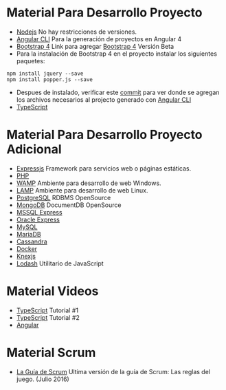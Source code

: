 # **Material Para Desarrollo Proyecto**
* [Nodejs](https://nodejs.org/es/) No hay restricciones de versiones.
* [Angular CLI](https://cli.angular.io/) Para la generación de proyectos en Angular 4
* [Bootstrap 4](https://stackoverflow.com/questions/37649164/how-to-add-bootstrap-to-an-angular-cli-project) Link para agregar [Bootstrap 4](https://getbootstrap.com/) Versión Beta
* Para la instalación de Bootstrap 4 en el proyecto instalar los siguientes paquetes:
```npm
npm install jquery --save
npm install popper.js --save
```
  * Despues de instalado, verificar este [commit](https://github.com/jsolisu/scrum-a4b4/commit/a2f525fdd7ed531f6ec08fb13b0cba8f3c48a2a4) para ver donde se agregan los archivos necesarios al projecto generado con [Angular CLI](https://cli.angular.io/)
* [TypeScript](https://www.typescriptlang.org/)

# **Material Para Desarrollo Proyecto Adicional**
* [Expressjs](https://expressjs.com/) Framework para servicios web o páginas estáticas.
* [PHP](http://php.net/)
* [WAMP](http://www.wampserver.com/en/) Ambiente para desarrollo de web Windows.
* [LAMP](https://www.linux.com/learn/easy-lamp-server-installation) Ambiente para desarrollo de web Linux.
* [PostgreSQL](https://www.postgresql.org/) RDBMS OpenSource
* [MongoDB](https://www.mongodb.com/) DocumentDB OpenSource
* [MSSQL Express](https://www.microsoft.com/en-us/sql-server/sql-server-editions-express)
* [Oracle Express](http://www.oracle.com/technetwork/database/database-technologies/express-edition/overview/index.html)
* [MySQL](https://www.mysql.com/)
* [MariaDB](https://mariadb.org/)
* [Cassandra](http://cassandra.apache.org/)
* [Docker](https://www.docker.com/)
* [Knexjs](http://knexjs.org/)
* [Lodash](https://lodash.com/) Utilitario de JavaScript

# **Material Videos**
* [TypeScript](https://www.youtube.com/playlist?list=PLBdkl5-ytBTw28OJMumO-iUxYnShbhqwO) Tutorial #1
* [TypeScript](https://www.youtube.com/playlist?list=PLCKuOXG0bPi2J-C0WPRZdHTG6pareIvV2) Tutorial #2
* [Angular](https://www.youtube.com/watch?v=Opw89_JqzgA&index=2&list=PLYPjmy5IVxT8-9vxaY4BHRB9wlzUgPzD1)

# **Material Scrum**
* [La Guía de Scrum](http://www.scrumguides.org/docs/scrumguide/v2016/2016-Scrum-Guide-Spanish.pdf#zoom=100) Ultima versión de la guía de Scrum: Las reglas del juego. (Julio 2016)

